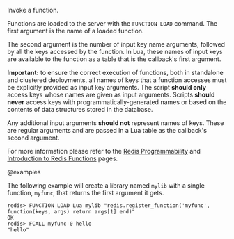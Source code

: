 Invoke a function.

Functions are loaded to the server with the `FUNCTION LOAD` command.
The first argument is the name of a loaded function.

The second argument is the number of input key name arguments, followed by all the keys accessed by the function.
In Lua, these names of input keys are available to the function as a table that is the callback's first argument.

**Important:**
to ensure the correct execution of functions, both in standalone and clustered deployments, all names of keys that a function accesses must be explicitly provided as input key arguments.
The script **should only** access keys whose names are given as input arguments.
Scripts **should never** access keys with programmatically-generated names or based on the contents of data structures stored in the database.

Any additional input arguments **should not** represent names of keys.
These are regular arguments and are passed in a Lua table as the callback's second argument.

For more information please refer to the [Redis Programmability](/topics/programmability) and [Introduction to Redis Functions](/topics/functions-intro) pages.

@examples

The following example will create a library named `mylib` with a single function, `myfunc`, that returns the first argument it gets.

```
redis> FUNCTION LOAD Lua mylib "redis.register_function('myfunc', function(keys, args) return args[1] end)"
OK
redis> FCALL myfunc 0 hello
"hello"
```
